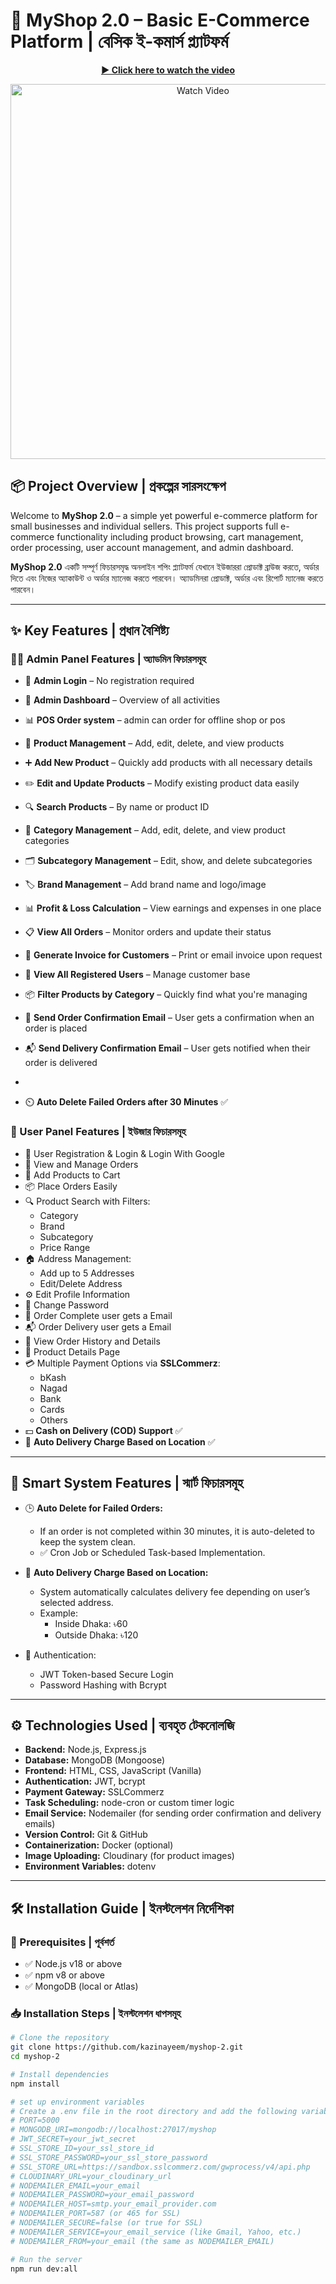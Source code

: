 # 🛒 MyShop 2.0 – Basic E-Commerce Platform | বেসিক ই-কমার্স প্ল্যাটফর্ম
<p align="center">
  <a href="https://youtu.be/Rn2teZcW_Vo"><strong>▶ Click here to watch the video</strong></a>
</p>

<p align="center">
  <a href="https://youtu.be/Rn2teZcW_Vo">
    <img src="https://img.youtube.com/vi/Rn2teZcW_Vo/maxresdefault.jpg" alt="Watch Video" width="600"/>
  </a>
</p>



## 📦 Project Overview | প্রকল্পের সারসংক্ষেপ

Welcome to **MyShop 2.0** – a simple yet powerful e-commerce platform for small businesses and individual sellers. This project supports full e-commerce functionality including product browsing, cart management, order processing, user account management, and admin dashboard.

**MyShop 2.0** একটি সম্পূর্ণ ফিচারসমৃদ্ধ অনলাইন শপিং প্ল্যাটফর্ম যেখানে ইউজাররা প্রোডাক্ট ব্রাউজ করতে, অর্ডার দিতে এবং নিজের অ্যাকাউন্ট ও অর্ডার ম্যানেজ করতে পারবেন। অ্যাডমিনরা প্রোডাক্ট, অর্ডার এবং রিপোর্ট ম্যানেজ করতে পারবেন।

---

## ✨ Key Features | প্রধান বৈশিষ্ট্য

### 👨‍💼 Admin Panel Features | অ্যাডমিন ফিচারসমূহ

- 🔐 **Admin Login** – No registration required
- 🔑 **Admin Dashboard** – Overview of all activities
- 📊 **POS Order system** – admin can order for offline shop or pos
- 🛒 **Product Management** – Add, edit, delete, and view products
- ➕ **Add New Product** – Quickly add products with all necessary details
- ✏️ **Edit and Update Products** – Modify existing product data easily
- 🔍 **Search Products** – By name or product ID
- 📁 **Category Management** – Add, edit, delete, and view product categories
- 🗂️ **Subcategory Management** – Edit, show, and delete subcategories
- 🏷️ **Brand Management** – Add brand name and logo/image
- 📊 **Profit & Loss Calculation** – View earnings and expenses in one place
- 📋 **View All Orders** – Monitor orders and update their status
- 🧾 **Generate Invoice for Customers** – Print or email invoice upon request
- 👤 **View All Registered Users** – Manage customer base
- 📦 **Filter Products by Category** – Quickly find what you're managing
- 📧 **Send Order Confirmation Email** – User gets a confirmation when an order is placed
- 📬 **Send Delivery Confirmation Email** – User gets notified when their order is delivered

-
- ⏲️ **Auto Delete Failed Orders after 30 Minutes** ✅

### 👤 User Panel Features | ইউজার ফিচারসমূহ

- 📝 User Registration & Login & Login With Google
- 🧾 View and Manage Orders
- 🛒 Add Products to Cart
- 📦 Place Orders Easily
- 🔍 Product Search with Filters:
  - Category
  - Brand
  - Subcategory
  - Price Range
- 🏠 Address Management:
  - Add up to 5 Addresses
  - Edit/Delete Address
- ⚙️ Edit Profile Information
- 🔑 Change Password
- 📧 Order Complete user gets a Email
- 📬 Order Delivery user gets a Email
- 📜 View Order History and Details
- 📄 Product Details Page
- 💳 Multiple Payment Options via **SSLCommerz**:
  - bKash
  - Nagad
  - Bank
  - Cards
  - Others
- 💵 **Cash on Delivery (COD) Support** ✅
- 🚚 **Auto Delivery Charge Based on Location** ✅

---

## 🧠 Smart System Features | স্মার্ট ফিচারসমূহ

- 🕒 **Auto Delete for Failed Orders:**

  - If an order is not completed within 30 minutes, it is auto-deleted to keep the system clean.
  - ✅ Cron Job or Scheduled Task-based Implementation.

- 🚛 **Auto Delivery Charge Based on Location:**

  - System automatically calculates delivery fee depending on user’s selected address.
  - Example:
    - Inside Dhaka: ৳60
    - Outside Dhaka: ৳120

- 🔐 Authentication:
  - JWT Token-based Secure Login
  - Password Hashing with Bcrypt

---

## ⚙️ Technologies Used | ব্যবহৃত টেকনোলজি

- **Backend:** Node.js, Express.js
- **Database:** MongoDB (Mongoose)
- **Frontend:** HTML, CSS, JavaScript (Vanilla)
- **Authentication:** JWT, bcrypt
- **Payment Gateway:** SSLCommerz
- **Task Scheduling:** node-cron or custom timer logic
- **Email Service:** Nodemailer (for sending order confirmation and delivery emails)
- **Version Control:** Git & GitHub
- **Containerization:** Docker (optional)
- **Image Uploading:** Cloudinary (for product images)
- **Environment Variables:** dotenv

---

## 🛠 Installation Guide | ইনস্টলেশন নির্দেশিকা

### 📌 Prerequisites | পূর্বশর্ত

- ✅ Node.js v18 or above
- ✅ npm v8 or above
- ✅ MongoDB (local or Atlas)

### 📥 Installation Steps | ইনস্টলেশন ধাপসমূহ

```bash
# Clone the repository
git clone https://github.com/kazinayeem/myshop-2.git
cd myshop-2

# Install dependencies
npm install

# set up environment variables
# Create a .env file in the root directory and add the following variables:
# PORT=5000
# MONGODB_URI=mongodb://localhost:27017/myshop
# JWT_SECRET=your_jwt_secret
# SSL_STORE_ID=your_ssl_store_id
# SSL_STORE_PASSWORD=your_ssl_store_password
# SSL_STORE_URL=https://sandbox.sslcommerz.com/gwprocess/v4/api.php
# CLOUDINARY_URL=your_cloudinary_url
# NODEMAILER_EMAIL=your_email
# NODEMAILER_PASSWORD=your_email_password
# NODEMAILER_HOST=smtp.your_email_provider.com
# NODEMAILER_PORT=587 (or 465 for SSL)
# NODEMAILER_SECURE=false (or true for SSL)
# NODEMAILER_SERVICE=your_email_service (like Gmail, Yahoo, etc.)
# NODEMAILER_FROM=your_email (the same as NODEMAILER_EMAIL)

# Run the server
npm run dev:all
```

